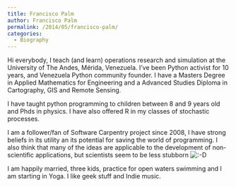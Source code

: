 ```yaml
---
title: Francisco Palm
author: Francisco Palm
permalink: /2014/05/francisco-palm/
categories:
  - Biography
---
```

Hi everybody, I teach (and learn) operations research and simulation at the University of The Andes, Mérida, Venezuela. I&#8217;ve been Python activist for 10 years, and Venezuela Python community founder. I have a Masters Degree in Applied Mathematics for Engineering and a Advanced Studies Diploma in Cartography, GIS and Remote Sensing.

I have taught python programming to children between 8 and 9 years old and Phds in physics. I have also offered R in my classes of stochastic processes.

I am a follower/fan of Software Carpentry project since 2008, I have strong beliefs in its utility an its potential for saving the world of programming. I also think that many of the ideas are applicable to the development of non-scientific applications, but scientists seem to be less stubborn <img src="http://localhost:8080/wp-includes/images/smilies/icon_biggrin.gif" alt=":-D" class="wp-smiley" />

I am happily married, three kids, practice for open waters swimming and I am starting in Yoga. I like geek stuff and Indie music.
